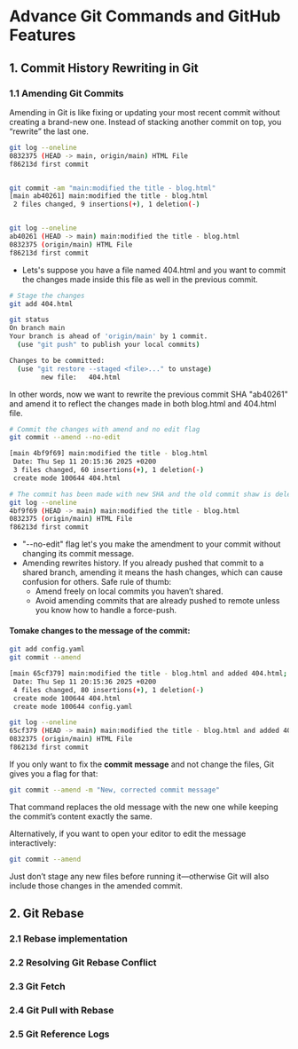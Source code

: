 # Advance Git Commands and GitHub Features

## 1. Commit History Rewriting in Git

### 1.1 Amending Git Commits
Amending in Git is like fixing or updating your most recent commit without creating a brand-new one. Instead of stacking another commit on top, you “rewrite” the last one.

```bash
git log --oneline
0832375 (HEAD -> main, origin/main) HTML File
f86213d first commit


git commit -am "main:modified the title - blog.html"
[main ab40261] main:modified the title - blog.html
 2 files changed, 9 insertions(+), 1 deletion(-)


git log --oneline                                   
ab40261 (HEAD -> main) main:modified the title - blog.html
0832375 (origin/main) HTML File
f86213d first commit
```

- Lets's suppose you have a file named 404.html and you want to commit the changes made inside this file as well in the previous commit.
 
```bash
# Stage the changes
git add 404.html

git status
On branch main
Your branch is ahead of 'origin/main' by 1 commit.
  (use "git push" to publish your local commits)

Changes to be committed:
  (use "git restore --staged <file>..." to unstage)
        new file:   404.html

```
In other words, now we want to rewrite the previous commit SHA "ab40261" and 
amend it to reflect the changes made in both blog.html and 404.html file.

```bash
# Commit the changes with amend and no edit flag
git commit --amend --no-edit

[main 4bf9f69] main:modified the title - blog.html
 Date: Thu Sep 11 20:15:36 2025 +0200
 3 files changed, 60 insertions(+), 1 deletion(-)
 create mode 100644 404.html

# The commit has been made with new SHA and the old commit shaw is deleted
git log --oneline           
4bf9f69 (HEAD -> main) main:modified the title - blog.html
0832375 (origin/main) HTML File
f86213d first commit

```
- "--no-edit" flag let's you make the amendment to your commit without changing its commit message.
- Amending rewrites history. If you already pushed that commit to a shared branch, amending it means the hash changes, which can cause confusion for others. Safe rule of thumb:
    - Amend freely on local commits you haven’t shared.
    - Avoid amending commits that are already pushed to remote unless you know how to handle a force-push.

#### Tomake changes to the message of the commit:

```bash
git add config.yaml
git commit --amend

[main 65cf379] main:modified the title - blog.html and added 404.html; added config.yaml
 Date: Thu Sep 11 20:15:36 2025 +0200
 4 files changed, 80 insertions(+), 1 deletion(-)
 create mode 100644 404.html
 create mode 100644 config.yaml

git log --oneline  
65cf379 (HEAD -> main) main:modified the title - blog.html and added 404.html; added config.yaml
0832375 (origin/main) HTML File
f86213d first commit

```
If you only want to fix the **commit message** and not change the files, Git gives you a flag for that:

```bash
git commit --amend -m "New, corrected commit message"
```

That command replaces the old message with the new one while keeping the commit’s content exactly the same.

Alternatively, if you want to open your editor to edit the message interactively:

```bash
git commit --amend
```

Just don’t stage any new files before running it—otherwise Git will also include those changes in the amended commit.

## 2. Git Rebase

### 2.1 Rebase implementation

### 2.2 Resolving Git Rebase Conflict

### 2.3 Git Fetch

### 2.4 Git Pull with Rebase

### 2.5 Git Reference Logs